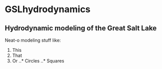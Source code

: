 # GSLhydrodynamics

Hydrodynamic modeling of the Great Salt Lake
------

Neat-o modeling stuff like:
1. This 
2. That 
3. Or 
..* Circles 
..* Squares 
